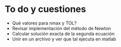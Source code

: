 # To do y cuestiones

- Qué valores para nmax y TOL?
- Revisar implementación del método de Newton
- Calcular solución exacta de la segunda ecuación
- Unir en un archivo y ver que tal ejecuta en matlab

